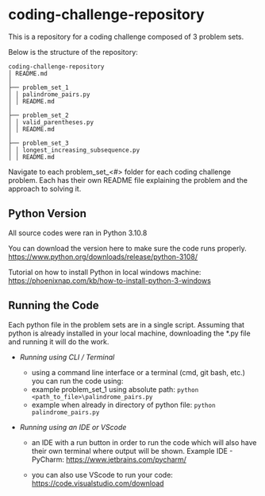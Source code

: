 # coding-challenge-repository
This is a repository for a coding challenge composed of 3 problem sets.

Below is the structure of the repository:
```
coding-challenge-repository
│ README.md
│
├── problem_set_1
│ │ palindrome_pairs.py
│ │ README.md
│
├── problem_set_2
│ │ valid_parentheses.py
│ │ README.md
│
├── problem_set_3
│ │ longest_increasing_subsequence.py
│ │ README.md
```

Navigate to each problem_set_<#> folder for each coding challenge problem. Each has their own README file explaining the problem and the approach to solving it.


## **Python Version**
All source codes were ran in Python 3.10.8

You can download the version here to make sure the code runs properly. 
https://www.python.org/downloads/release/python-3108/

Tutorial on how to install Python in local windows machine:
https://phoenixnap.com/kb/how-to-install-python-3-windows

## **Running the Code**
Each python file in the problem sets are in a single script. Assuming that python is already installed in your local machine, downloading the *.py file and running it will do the work.

- *Running using CLI / Terminal*
    -   using a command line interface or a terminal (cmd, git bash, etc.) you can run the code using:
    -   example problem_set_1 using absolute path:
            ```python <path_to_file>\palindrome_pairs.py```
    -   example when already in directory of python file:
            ```python palindrome_pairs.py```

- *Running using an IDE or VScode*
    -   an IDE with a run button in order to run the code which will also have their own terminal where output will be shown.
        Example IDE - PyCharm: https://www.jetbrains.com/pycharm/
   
    -   you can also use VScode to run your code: https://code.visualstudio.com/download

